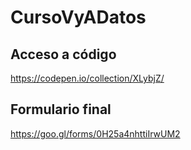 # CursoVyADatos


## Acceso a código 

https://codepen.io/collection/XLybjZ/



## Formulario final

https://goo.gl/forms/0H25a4nhttiIrwUM2

